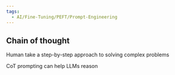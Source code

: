 ```yaml
---
tags:
  - AI/Fine-Tuning/PEFT/Prompt-Engineering
---
```


## Chain of thought

Human take a step-by-step approach to solving complex problems

CoT prompting can help LLMs reason